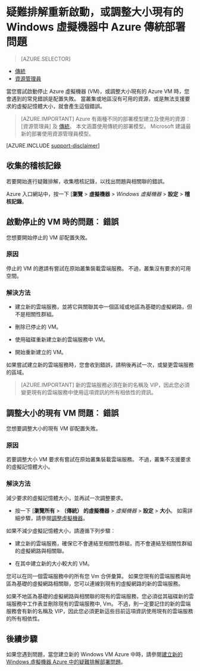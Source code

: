 <properties
   pageTitle="VM 重新啟動，或調整大小的問題 |Microsoft Azure"
   description="疑難排解重新啟動，或調整大小現有的 Windows 虛擬機器中 Azure 傳統部署問題"
   services="virtual-machines-windows"
   documentationCenter=""
   authors="Deland-Han"
   manager="felixwu"
   editor=""
   tags="top-support-issue"/>

<tags
   ms.service="virtual-machines-windows"
   ms.topic="support-article"
   ms.tgt_pltfrm="vm-windows"
   ms.workload="required"
   ms.date="09/20/2016"
   ms.devlang="na"
   ms.author="delhan"/>

# <a name="troubleshoot-classic-deployment-issues-with-restarting-or-resizing-an-existing-windows-virtual-machine-in-azure"></a>疑難排解重新啟動，或調整大小現有的 Windows 虛擬機器中 Azure 傳統部署問題

> [AZURE.SELECTOR]
- [傳統](virtual-machines-windows-classic-restart-resize-error-troubleshooting.md)
- [資源管理員](../../virtual-machines-windows-restart-resize-error-troubleshooting.md)

當您嘗試啟動停止 Azure 虛擬機器 (VM)，或調整大小現有的 Azure VM 時，您會遇到的常見錯誤是配置失敗。 當叢集或地區沒有可用的資源，或是無法支援要求的虛擬記憶體大小，就會產生這個錯誤。
> [AZURE.IMPORTANT] Azure 有兩種不同的部署模型建立及使用的資源︰[資源管理員] 及 [傳統](../../../resource-manager-deployment-model.md)。  本文涵蓋使用傳統的部署模型。 Microsoft 建議最新的部署使用資源管理員模型。

[AZURE.INCLUDE [support-disclaimer](../../../../includes/support-disclaimer.md)]

## <a name="collect-audit-logs"></a>收集的稽核記錄

若要開始進行疑難排解，收集稽核記錄，以找出問題與相關聯的錯誤。

Azure 入口網站中，按一下 [**瀏覽** > **虛擬機器** > _Windows 虛擬機器_ > **設定** > **稽核記錄**。

## <a name="issue-error-when-starting-a-stopped-vm"></a>啟動停止的 VM 時的問題︰ 錯誤

您想要開始停止的 VM 卻配置失敗。

### <a name="cause"></a>原因

停止的 VM 的邀請有嘗試在原始叢集裝載雲端服務。 不過，叢集沒有要求的可用空間。

### <a name="resolution"></a>解決方法

* 建立新的雲端服務，並將它與關聯其中一個區域或地區為基礎的虛擬網路，但不是相關性群組。

* 刪除已停止的 VM。

* 使用磁碟重新建立新的雲端服務中 VM。

* 開始重新建立的 VM。

如果嘗試建立新的雲端服務時，您會收到錯誤，請稍後再試一次，或變更雲端服務的區域。

> [AZURE.IMPORTANT] 新的雲端服務必須在新的名稱及 VIP，因此您必須變更現有的雲端服務中使用這項資訊的所有相依性的資訊。

## <a name="issue-error-when-resizing-an-existing-vm"></a>調整大小的現有 VM 問題︰ 錯誤

您想要調整大小的現有 VM 卻配置失敗。

### <a name="cause"></a>原因

若要調整大小 VM 要求有嘗試在原始叢集裝載雲端服務。 不過，叢集不支援要求的虛擬記憶體大小。

### <a name="resolution"></a>解決方法

減少要求的虛擬記憶體大小，並再試一次調整要求。

* 按一下 [**瀏覽所有** > **（傳統） 的虛擬機器** > _虛擬機器_ > **設定** > **大小**。 如需詳細步驟，請參閱[調整虛擬機器](https://msdn.microsoft.com/library/dn168976.aspx)。

如果不減少虛擬記憶體大小，請遵循下列步驟︰

  * 建立新的雲端服務，確保它不會連結至相關性群組，而不會連結至相關性群組的虛擬網路與相關聯。

  * 在其中建立新的大小較大的 VM。

您可以在同一個雲端服務中的所有您 Vm 合併彙算。 如果您現有的雲端服務與地區為基礎的虛擬網路相關聯，您可以連線到現有的虛擬網路的新的雲端服務。

如果不地區為基礎的虛擬網路與相關聯的現有的雲端服務，您必須從其磁碟新的雲端服務中工作表並刪除現有的雲端服務中, Vm。 不過，則一定要記住的新的雲端服務會有新的名稱及 VIP，因此您必須更新這些目前這項資訊使用現有的雲端服務的所有相依性。

## <a name="next-steps"></a>後續步驟

如果您遇到問題，當您建立新的 Windows VM Azure 中時，請參閱[建立新的 Windows 虛擬機器 Azure 中的疑難排解部署問題](../../virtual-machines-windows-troubleshoot-deployment-new-vm.md)。
